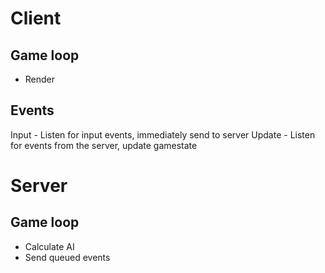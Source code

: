 # Client
## Game loop
 * Render

## Events
Input - Listen for input events, immediately send to server
Update - Listen for events from the server, update gamestate

# Server
## Game loop
 * Calculate AI
 * Send queued events

